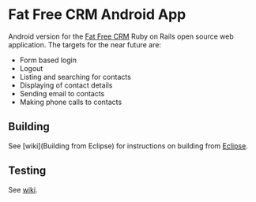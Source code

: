 # Fat Free CRM Android App

Android version for the [Fat Free CRM](http://www.fatfreecrm.com) Ruby on Rails open source web application. The targets for the near future are:

* Form based login
* Logout
* Listing and searching for contacts
* Displaying of contact details
* Sending email to contacts
* Making phone calls to contacts

## Building

See [wiki](Building from Eclipse) for instructions on building from [Eclipse](http://www.eclipse.org).

## Testing

See [wiki](Testing).
